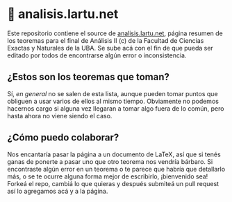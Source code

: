 # 🐌 analisis.lartu.net
Este repositorio contiene el source de [analisis.lartu.net](https://analisis.lartu.net), página resumen de los teoremas para el final
de Análisis II (c) de la Facultad de Ciencias Exactas y Naturales de la UBA. Se sube acá con el fin de que pueda ser editado por todos
de encontrarse algún error o inconsistencia.

## ¿Estos son los teoremas que toman?
Sí, *en general* no se salen de esta lista, aunque pueden tomar puntos que obliguen a usar varios de ellos al mismo tiempo. Obviamente no
podemos hacernos cargo si alguna vez llegaran a tomar algo fuera de lo común, pero hasta ahora no viene siendo el caso.

## ¿Cómo puedo colaborar?
Nos encantaría pasar la página a un documento de LaTeX, así que si tenés ganas de ponerte a pasar uno que otro teorema nos vendría bárbaro.
Si encontraste algún error en un teorema o te parece que habría que detallarlo más, o se te ocurre alguna forma mejor de escribirlo, 
¡bienvenido sea! Forkeá el repo, cambiá lo que quieras y después submiteá un pull request así lo agregamos acá y a la página.
